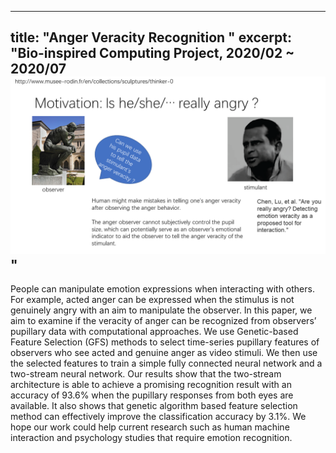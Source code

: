 
---
title: "Anger Veracity Recognition "
excerpt: "Bio-inspired Computing Project, 2020/02 ~ 2020/07<br/><img src='/images/幻灯片2.PNG'>"
---
People can manipulate emotion expressions when interacting with others. For example, acted anger can be expressed when the stimulus is not genuinely angry with an aim to manipulate the observer. In this paper, we aim to examine if the veracity of anger can be recognized from observers’ pupillary data with computational approaches. We use Genetic-based Feature Selection (GFS) methods to select time-series pupillary features of observers who see acted and genuine anger as video stimuli. We then use the selected features to train a simple fully connected neural network and a two-stream neural network. Our results show that the two-stream architecture is able to achieve a promising recognition result with an accuracy of 93.6% when the pupillary responses from both eyes are available. It also shows that genetic algorithm based feature selection method can effectively improve the classification accuracy by 3.1%. We hope our work could help current research such as human machine interaction and psychology studies that require emotion recognition.
